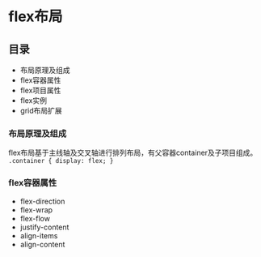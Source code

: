 # flex布局

## 目录
* 布局原理及组成
* flex容器属性
* flex项目属性
* flex实例
* grid布局扩展

### 布局原理及组成

flex布局基于主线轴及交叉轴进行排列布局，有父容器container及子项目组成。
``
.container {
    display: flex;
}
``

### flex容器属性
* flex-direction
* flex-wrap
* flex-flow
* justify-content
* align-items
* align-content

